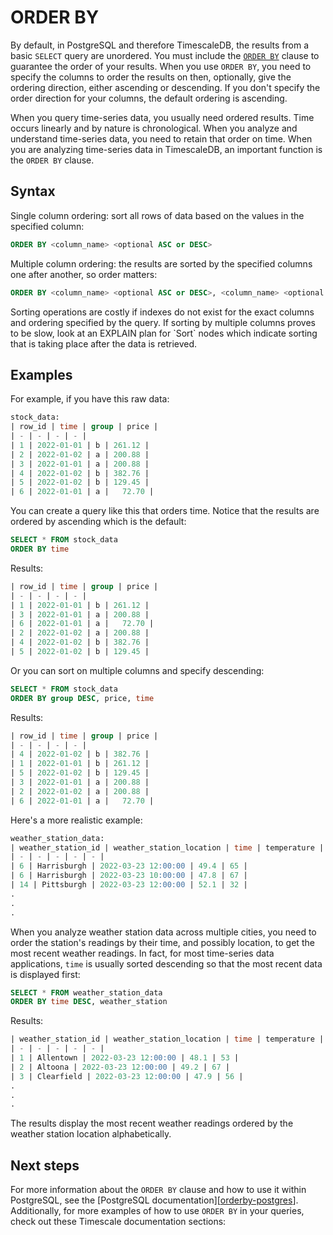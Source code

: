 # ORDER BY
By default, in PostgreSQL and therefore TimescaleDB, the results from a basic
`SELECT` query are unordered. You must include the [`ORDER BY`][orderby-postgres]
clause to guarantee the order of your results. When you use `ORDER BY`, you need
to specify the columns to order the results on then, optionally, give the
ordering direction, either ascending or descending. If you don't specify the
order direction for your columns, the default ordering is ascending.

When you query time-series data, you usually need ordered results. Time occurs
linearly and by nature is chronological. When you analyze and understand
time-series data, you need to retain that order on time. When you are analyzing
time-series data in TimescaleDB, an important function is the `ORDER BY` clause.

## Syntax
Single column ordering: sort all rows of data based on the values in the
specified column:

```sql
ORDER BY <column_name> <optional ASC or DESC>
```

Multiple column ordering: the results are sorted by the specified columns one
after another, so order matters:

```sql
ORDER BY <column_name> <optional ASC or DESC>, <column_name> <optional ASC or DESC>, …
```

<highlight type="note">
Sorting operations are costly if indexes do not exist for the exact columns and
ordering specified by the query. If sorting by multiple columns proves to be slow,
look at an EXPLAIN plan for `Sort` nodes which indicate sorting that is taking
place after the data is retrieved.
</highlight>

## Examples
For example, if you have this raw  data:

```sql
stock_data:
| row_id | time | group | price |
| - | - | - | - |
| 1 | 2022-01-01 | b | 261.12 |
| 2 | 2022-01-02 | a | 200.88 |
| 3 | 2022-01-01 | a | 200.88 |
| 4 | 2022-01-02 | b | 382.76 |
| 5 | 2022-01-02 | b | 129.45 |
| 6 | 2022-01-01 | a |   72.70 |
```

You can create a query like this that orders time. Notice that the results are
ordered by ascending which is the default:

```sql
SELECT * FROM stock_data
ORDER BY time
```

Results:

```sql
| row_id | time | group | price |
| - | - | - | - |
| 1 | 2022-01-01 | b | 261.12 |
| 3 | 2022-01-01 | a | 200.88 |
| 6 | 2022-01-01 | a |   72.70 |
| 2 | 2022-01-02 | a | 200.88 |
| 4 | 2022-01-02 | b | 382.76 |
| 5 | 2022-01-02 | b | 129.45 |
```

Or you can sort on multiple columns and specify descending:

```sql
SELECT * FROM stock_data
ORDER BY group DESC, price, time
```

Results:

```sql
| row_id | time | group | price |
| - | - | - | - |
| 4 | 2022-01-02 | b | 382.76 |
| 1 | 2022-01-01 | b | 261.12 |
| 5 | 2022-01-02 | b | 129.45 |
| 3 | 2022-01-01 | a | 200.88 |
| 2 | 2022-01-02 | a | 200.88 |
| 6 | 2022-01-01 | a |   72.70 |
```

Here's a more realistic example:

```sql
weather_station_data:
| weather_station_id | weather_station_location | time | temperature | humidity |
| - | - | - | - | - |
| 6 | Harrisburgh | 2022-03-23 12:00:00 | 49.4 | 65 |
| 6 | Harrisburgh | 2022-03-23 10:00:00 | 47.8 | 67 |
| 14 | Pittsburgh | 2022-03-23 12:00:00 | 52.1 | 32 |
.
.
.
```

When you analyze weather station data across multiple cities, you need to order
the station's readings by their time, and possibly location, to get the most
recent weather readings. In fact, for most time-series data applications, `time`
is usually sorted descending so that the most recent data is displayed first:

```sql
SELECT * FROM weather_station_data
ORDER BY time DESC, weather_station
```

Results:

```sql
| weather_station_id | weather_station_location | time | temperature | humidity |
| - | - | - | - | - |
| 1 | Allentown | 2022-03-23 12:00:00 | 48.1 | 53 |
| 2 | Altoona | 2022-03-23 12:00:00 | 49.2 | 67 |
| 3 | Clearfield | 2022-03-23 12:00:00 | 47.9 | 56 |
.
.
.
```

The results display the most recent weather readings ordered by the weather
station location alphabetically.

## Next steps
For more information about the `ORDER BY` clause and how to use it within
PostgreSQL, see the [PostgreSQL documentation][[orderby-postgres]].
Additionally, for more examples of how to use `ORDER BY` in your queries, check
out these Timescale documentation sections:

<!---
Include links to examples in docs here
-->

[orderby-postgres]: https://www.postgresql.org/docs/current/queries-order.html
